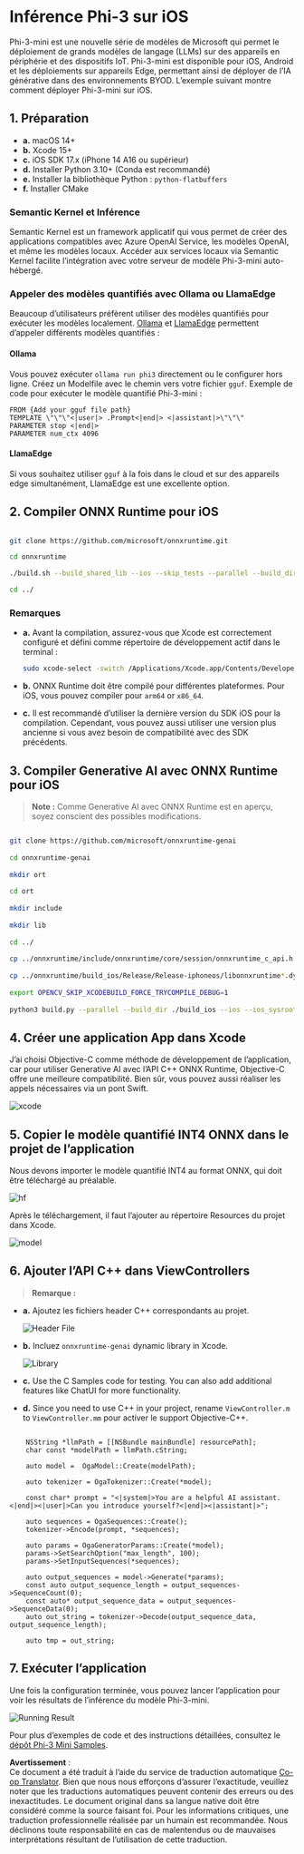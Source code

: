 <!--
CO_OP_TRANSLATOR_METADATA:
{
  "original_hash": "82af197df38d25346a98f1f0e84d1698",
  "translation_date": "2025-05-07T14:29:11+00:00",
  "source_file": "md/01.Introduction/03/iOS_Inference.md",
  "language_code": "fr"
}
-->
# **Inférence Phi-3 sur iOS**

Phi-3-mini est une nouvelle série de modèles de Microsoft qui permet le déploiement de grands modèles de langage (LLMs) sur des appareils en périphérie et des dispositifs IoT. Phi-3-mini est disponible pour iOS, Android et les déploiements sur appareils Edge, permettant ainsi de déployer de l’IA générative dans des environnements BYOD. L’exemple suivant montre comment déployer Phi-3-mini sur iOS.

## **1. Préparation**

- **a.** macOS 14+
- **b.** Xcode 15+
- **c.** iOS SDK 17.x (iPhone 14 A16 ou supérieur)
- **d.** Installer Python 3.10+ (Conda est recommandé)
- **e.** Installer la bibliothèque Python : `python-flatbuffers`
- **f.** Installer CMake

### Semantic Kernel et Inférence

Semantic Kernel est un framework applicatif qui vous permet de créer des applications compatibles avec Azure OpenAI Service, les modèles OpenAI, et même les modèles locaux. Accéder aux services locaux via Semantic Kernel facilite l’intégration avec votre serveur de modèle Phi-3-mini auto-hébergé.

### Appeler des modèles quantifiés avec Ollama ou LlamaEdge

Beaucoup d’utilisateurs préfèrent utiliser des modèles quantifiés pour exécuter les modèles localement. [Ollama](https://ollama.com) et [LlamaEdge](https://llamaedge.com) permettent d’appeler différents modèles quantifiés :

#### **Ollama**

Vous pouvez exécuter `ollama run phi3` directement ou le configurer hors ligne. Créez un Modelfile avec le chemin vers votre fichier `gguf`. Exemple de code pour exécuter le modèle quantifié Phi-3-mini :

```gguf
FROM {Add your gguf file path}
TEMPLATE \"\"\"<|user|> .Prompt<|end|> <|assistant|>\"\"\"
PARAMETER stop <|end|>
PARAMETER num_ctx 4096
```

#### **LlamaEdge**

Si vous souhaitez utiliser `gguf` à la fois dans le cloud et sur des appareils edge simultanément, LlamaEdge est une excellente option.

## **2. Compiler ONNX Runtime pour iOS**

```bash

git clone https://github.com/microsoft/onnxruntime.git

cd onnxruntime

./build.sh --build_shared_lib --ios --skip_tests --parallel --build_dir ./build_ios --ios --apple_sysroot iphoneos --osx_arch arm64 --apple_deploy_target 17.5 --cmake_generator Xcode --config Release

cd ../

```

### **Remarques**

- **a.** Avant la compilation, assurez-vous que Xcode est correctement configuré et défini comme répertoire de développement actif dans le terminal :

    ```bash
    sudo xcode-select -switch /Applications/Xcode.app/Contents/Developer
    ```

- **b.** ONNX Runtime doit être compilé pour différentes plateformes. Pour iOS, vous pouvez compiler pour `arm64` or `x86_64`.

- **c.** Il est recommandé d’utiliser la dernière version du SDK iOS pour la compilation. Cependant, vous pouvez aussi utiliser une version plus ancienne si vous avez besoin de compatibilité avec des SDK précédents.

## **3. Compiler Generative AI avec ONNX Runtime pour iOS**

> **Note :** Comme Generative AI avec ONNX Runtime est en aperçu, soyez conscient des possibles modifications.

```bash

git clone https://github.com/microsoft/onnxruntime-genai
 
cd onnxruntime-genai
 
mkdir ort
 
cd ort
 
mkdir include
 
mkdir lib
 
cd ../
 
cp ../onnxruntime/include/onnxruntime/core/session/onnxruntime_c_api.h ort/include
 
cp ../onnxruntime/build_ios/Release/Release-iphoneos/libonnxruntime*.dylib* ort/lib
 
export OPENCV_SKIP_XCODEBUILD_FORCE_TRYCOMPILE_DEBUG=1
 
python3 build.py --parallel --build_dir ./build_ios --ios --ios_sysroot iphoneos --ios_arch arm64 --ios_deployment_target 17.5 --cmake_generator Xcode --cmake_extra_defines CMAKE_XCODE_ATTRIBUTE_CODE_SIGNING_ALLOWED=NO

```

## **4. Créer une application App dans Xcode**

J’ai choisi Objective-C comme méthode de développement de l’application, car pour utiliser Generative AI avec l’API C++ ONNX Runtime, Objective-C offre une meilleure compatibilité. Bien sûr, vous pouvez aussi réaliser les appels nécessaires via un pont Swift.

![xcode](../../../../../translated_images/xcode.8147789e6c25e3e289e6aa56c168089a2c277e3cd6af353fae6c2f4a56eba836.fr.png)

## **5. Copier le modèle quantifié INT4 ONNX dans le projet de l’application**

Nous devons importer le modèle quantifié INT4 au format ONNX, qui doit être téléchargé au préalable.

![hf](../../../../../translated_images/hf.6b8504fd88ee48dd512d76e0665cb76bd68c8e53d0b21b2a9e6f269f5b961173.fr.png)

Après le téléchargement, il faut l’ajouter au répertoire Resources du projet dans Xcode.

![model](../../../../../translated_images/model.3b879b14e0be877d12282beb83c953a82b62d4bc6b207a78937223f4798d0f4a.fr.png)

## **6. Ajouter l’API C++ dans ViewControllers**

> **Remarque :**

- **a.** Ajoutez les fichiers header C++ correspondants au projet.

  ![Header File](../../../../../translated_images/head.64cad021ce70a333ff5d59d4a1b4fb0f3dd2ca457413646191a18346067b2cc9.fr.png)

- **b.** Incluez `onnxruntime-genai` dynamic library in Xcode.

  ![Library](../../../../../translated_images/lib.a4209b9f21ddf3445ba6ac69797d49e6586d68a57cea9f8bc9fc34ec3ee979ec.fr.png)

- **c.** Use the C Samples code for testing. You can also add additional features like ChatUI for more functionality.

- **d.** Since you need to use C++ in your project, rename `ViewController.m` to `ViewController.mm` pour activer le support Objective-C++.

```objc

    NSString *llmPath = [[NSBundle mainBundle] resourcePath];
    char const *modelPath = llmPath.cString;

    auto model =  OgaModel::Create(modelPath);

    auto tokenizer = OgaTokenizer::Create(*model);

    const char* prompt = "<|system|>You are a helpful AI assistant.<|end|><|user|>Can you introduce yourself?<|end|><|assistant|>";

    auto sequences = OgaSequences::Create();
    tokenizer->Encode(prompt, *sequences);

    auto params = OgaGeneratorParams::Create(*model);
    params->SetSearchOption("max_length", 100);
    params->SetInputSequences(*sequences);

    auto output_sequences = model->Generate(*params);
    const auto output_sequence_length = output_sequences->SequenceCount(0);
    const auto* output_sequence_data = output_sequences->SequenceData(0);
    auto out_string = tokenizer->Decode(output_sequence_data, output_sequence_length);
    
    auto tmp = out_string;

```

## **7. Exécuter l’application**

Une fois la configuration terminée, vous pouvez lancer l’application pour voir les résultats de l’inférence du modèle Phi-3-mini.

![Running Result](../../../../../translated_images/result.326a947a6a2b9c5115a3e462b9c1b5412260f847478496c0fc7535b985c3f55a.fr.jpg)

Pour plus d’exemples de code et des instructions détaillées, consultez le [dépôt Phi-3 Mini Samples](https://github.com/Azure-Samples/Phi-3MiniSamples/tree/main/ios).

**Avertissement** :  
Ce document a été traduit à l’aide du service de traduction automatique [Co-op Translator](https://github.com/Azure/co-op-translator). Bien que nous nous efforçons d’assurer l’exactitude, veuillez noter que les traductions automatiques peuvent contenir des erreurs ou des inexactitudes. Le document original dans sa langue native doit être considéré comme la source faisant foi. Pour les informations critiques, une traduction professionnelle réalisée par un humain est recommandée. Nous déclinons toute responsabilité en cas de malentendus ou de mauvaises interprétations résultant de l’utilisation de cette traduction.